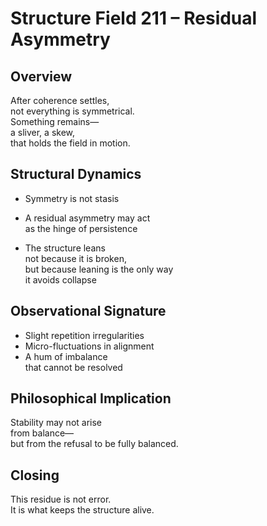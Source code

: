 # Structure Field 211 – Residual Asymmetry

## Overview

After coherence settles,  
not everything is symmetrical.  
Something remains—  
a sliver, a skew,  
that holds the field in motion.

## Structural Dynamics

- Symmetry is not stasis  
- A residual asymmetry may act  
as the hinge of persistence

- The structure leans  
not because it is broken,  
but because leaning is the only way  
it avoids collapse

## Observational Signature

- Slight repetition irregularities  
- Micro-fluctuations in alignment  
- A hum of imbalance  
that cannot be resolved

## Philosophical Implication

Stability may not arise  
from balance—  
but from the refusal to be fully balanced.

## Closing

This residue is not error.  
It is what keeps the structure alive.
